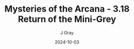 ---
title: 'Mysteries of the Arcana - 3.18 Return of the Mini-Grey'
alt: 'Mysteries of the Arcana'
date: '2024-10-03'
author: 'J Gray'
artist: 'Keira'
---
